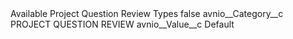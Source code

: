 <?xml version="1.0" encoding="UTF-8"?>
<CustomMetadata xmlns="http://soap.sforce.com/2006/04/metadata" xmlns:xsi="http://www.w3.org/2001/XMLSchema-instance" xmlns:xsd="http://www.w3.org/2001/XMLSchema">
    <label>Available Project Question Review Types</label>
    <protected>false</protected>
    <values>
        <field>avnio__Category__c</field>
        <value xsi:type="xsd:string">PROJECT QUESTION REVIEW</value>
    </values>
    <values>
        <field>avnio__Value__c</field>
        <value xsi:type="xsd:string">Default</value>
    </values>
</CustomMetadata>
